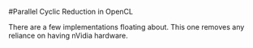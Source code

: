 #Parallel Cyclic Reduction in OpenCL

There are a few implementations floating about.
This one removes any reliance on having nVidia
hardware. 
